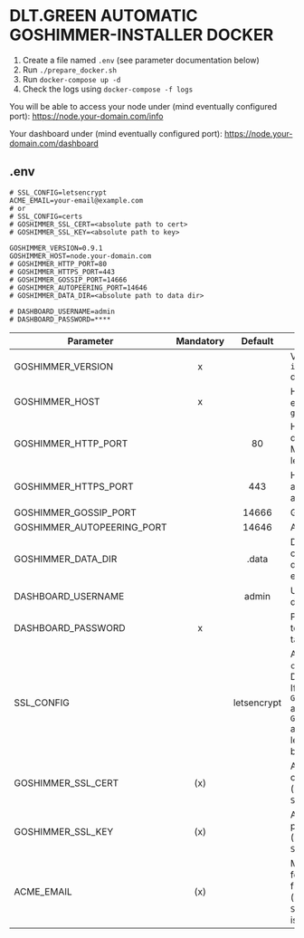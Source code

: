 # DLT.GREEN AUTOMATIC GOSHIMMER-INSTALLER DOCKER

1. Create a file named `.env` (see parameter documentation below)
2. Run `./prepare_docker.sh`
3. Run `docker-compose up -d`
4. Check the logs using `docker-compose -f logs`

You will be able to access your node under  (mind eventually configured port):
https://node.your-domain.com/info

Your dashboard under (mind eventually configured port):
https://node.your-domain.com/dashboard

## .env

```
# SSL_CONFIG=letsencrypt
ACME_EMAIL=your-email@example.com
# or
# SSL_CONFIG=certs
# GOSHIMMER_SSL_CERT=<absolute path to cert>
# GOSHIMMER_SSL_KEY=<absolute path to key>

GOSHIMMER_VERSION=0.9.1
GOSHIMMER_HOST=node.your-domain.com
# GOSHIMMER_HTTP_PORT=80
# GOSHIMMER_HTTPS_PORT=443
# GOSHIMMER_GOSSIP_PORT=14666
# GOSHIMMER_AUTOPEERING_PORT=14646
# GOSHIMMER_DATA_DIR=<absolute path to data dir>

# DASHBOARD_USERNAME=admin
# DASHBOARD_PASSWORD=****
```

| Parameter                  | Mandatory |   Default   | Description                                                                                                                                                                     |
| -------------------------- | :-------: | :---------: | ------------------------------------------------------------------------------------------------------------------------------------------------------------------------------- |
| GOSHIMMER_VERSION          |     x     |             | Version of `iotaledger/goshimmer` docker image to use                                                                                                                           |
| GOSHIMMER_HOST             |     x     |             | Host domain name e.g. `goshimmer.dlt.green`                                                                                                                                     |
| GOSHIMMER_HTTP_PORT        |           |     80      | HTTP port to access dashboard and api. Must be 80 if letsencrypt is used.                                                                                                       |
| GOSHIMMER_HTTPS_PORT       |           |     443     | HTTPS port to access dashboard and api                                                                                                                                          |
| GOSHIMMER_GOSSIP_PORT      |           |    14666    | Gossip port                                                                                                                                                                     |
| GOSHIMMER_AUTOPEERING_PORT |           |    14646    | Autopeering port                                                                                                                                                                |
| GOSHIMMER_DATA_DIR         |           |    .data    | Directory containing configuration, database, snapshots etc.                                                                                                                    |
| DASHBOARD_USERNAME         |           |    admin    | Username to access dashboard                                                                                                                                                    |
| DASHBOARD_PASSWORD         |     x     |             | Password in clear text (not hashed, so take care!!!)                                                                                                                            |
| SSL_CONFIG                 |           | letsencrypt | Allowed values: `certs`, `letsencrypt`. Default: `letsencrypt`. If set to certs `GOSHIMMER_SSL_CERT` and `GOSHIMMER_SSL_KEY` are used otherwise letsencrypt is used by default. |
| GOSHIMMER_SSL_CERT         |    (x)    |             | Absolute path to SSL certificate (mandatory if `SSL_CONFIG=certs`)                                                                                                              |
| GOSHIMMER_SSL_KEY          |    (x)    |             | Absolute path to SSL private key (mandatory if `SSL_CONFIG=certs`)                                                                                                              |
| ACME_EMAIL                 |    (x)    |             | Mail address used to fetch SSL certificate from letsencrypt (mandatory if `SSL_CONFIG` not set or is set to `letsencrypt`).                                                     |

